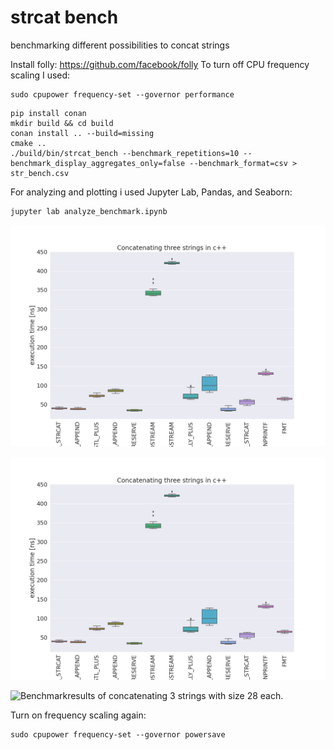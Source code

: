 # strcat bench

benchmarking different possibilities to concat strings

Install folly: https://github.com/facebook/folly
To turn off CPU frequency scaling I used:  
```
sudo cpupower frequency-set --governor performance  
```



```
pip install conan  
mkdir build && cd build  
conan install .. --build=missing  
cmake ..  
./build/bin/strcat_bench --benchmark_repetitions=10 --benchmark_display_aggregates_only=false --benchmark_format=csv > str_bench.csv
```

For analyzing and plotting i used Jupyter Lab, Pandas, and Seaborn:
```
jupyter lab analyze_benchmark.ipynb 
```
![Benchmarkresults of  concatenating 3 strings with size 28/23/86 each.](img/boxplot.png)


![Benchmarkresults of  concatenating 3 strings with size 28/23/86 each.](img/boxplot.png)

![Benchmarkresults of  concatenating 3 strings with size 28 each.](img/stract.png)

Turn on frequency scaling again:   
```
sudo cpupower frequency-set --governor powersave
```


